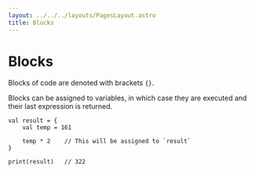 ```yaml
---
layout: ../../../layouts/PagesLayout.astro
title: Blocks
---
```


# Blocks

Blocks of code are denoted with brackets `{}`.

Blocks can be assigned to variables, in which case
they are executed and their last expression is
returned.

```thp
val result = {
    val temp = 161

    temp * 2    // This will be assigned to `result`
}

print(result)   // 322
```

